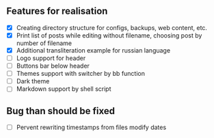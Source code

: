 
Features for realisation
------------------------

- [x] Creating directory structure for configs, backups, web content, etc.
- [x] Print list of posts while editing without filename, choosing post by number of filename
- [x] Additional transliteration example for russian language
- [ ] Logo support for header
- [ ] Buttons bar below header
- [ ] Themes support with switcher by bb function
- [ ] Dark theme
- [ ] Markdown support by shell script

Bug than should be fixed
------------------------
- [ ] Pervent rewriting timestamps from files modify dates

